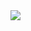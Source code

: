 <img id="example-view" src="https://spotify-github-profile.vercel.app/api/view.svg?uid=f1ex99obliai8n6ulhpxe0ot9&amp;cover_image=true&amp;theme=default&amp;amp;background_color=121212&amp;interchange=true&amp;bar_color_cover=false">
